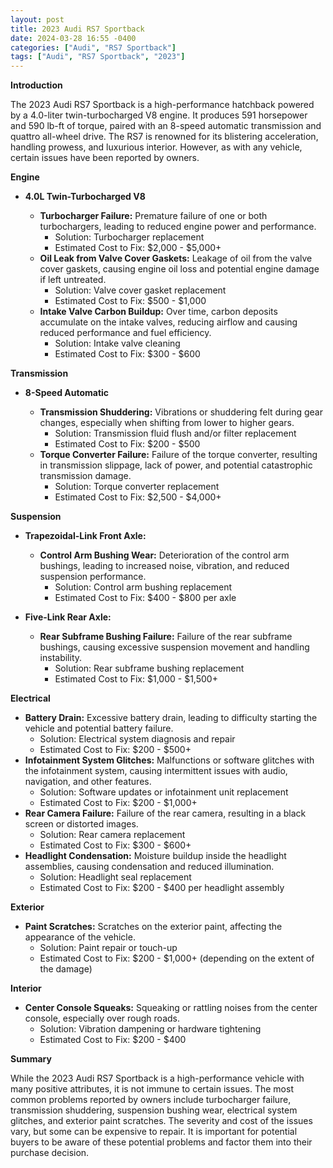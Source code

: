```yaml
---
layout: post
title: 2023 Audi RS7 Sportback
date: 2024-03-28 16:55 -0400
categories: ["Audi", "RS7 Sportback"]
tags: ["Audi", "RS7 Sportback", "2023"]
---
```

**Introduction**

The 2023 Audi RS7 Sportback is a high-performance hatchback powered by a 4.0-liter twin-turbocharged V8 engine. It produces 591 horsepower and 590 lb-ft of torque, paired with an 8-speed automatic transmission and quattro all-wheel drive. The RS7 is renowned for its blistering acceleration, handling prowess, and luxurious interior. However, as with any vehicle, certain issues have been reported by owners.

**Engine**

* **4.0L Twin-Turbocharged V8**

  * **Turbocharger Failure:** Premature failure of one or both turbochargers, leading to reduced engine power and performance.
    * Solution: Turbocharger replacement
    * Estimated Cost to Fix: $2,000 - $5,000+
  * **Oil Leak from Valve Cover Gaskets:** Leakage of oil from the valve cover gaskets, causing engine oil loss and potential engine damage if left untreated.
    * Solution: Valve cover gasket replacement
    * Estimated Cost to Fix: $500 - $1,000
  * **Intake Valve Carbon Buildup:** Over time, carbon deposits accumulate on the intake valves, reducing airflow and causing reduced performance and fuel efficiency.
    * Solution: Intake valve cleaning
    * Estimated Cost to Fix: $300 - $600

**Transmission**

* **8-Speed Automatic**

  * **Transmission Shuddering:** Vibrations or shuddering felt during gear changes, especially when shifting from lower to higher gears.
    * Solution: Transmission fluid flush and/or filter replacement
    * Estimated Cost to Fix: $200 - $500
  * **Torque Converter Failure:** Failure of the torque converter, resulting in transmission slippage, lack of power, and potential catastrophic transmission damage.
    * Solution: Torque converter replacement
    * Estimated Cost to Fix: $2,500 - $4,000+

**Suspension**

* **Trapezoidal-Link Front Axle:**

  * **Control Arm Bushing Wear:** Deterioration of the control arm bushings, leading to increased noise, vibration, and reduced suspension performance.
    * Solution: Control arm bushing replacement
    * Estimated Cost to Fix: $400 - $800 per axle

* **Five-Link Rear Axle:**

  * **Rear Subframe Bushing Failure:** Failure of the rear subframe bushings, causing excessive suspension movement and handling instability.
    * Solution: Rear subframe bushing replacement
    * Estimated Cost to Fix: $1,000 - $1,500+

**Electrical**

* **Battery Drain:** Excessive battery drain, leading to difficulty starting the vehicle and potential battery failure.
    * Solution: Electrical system diagnosis and repair
    * Estimated Cost to Fix: $200 - $500+
* **Infotainment System Glitches:** Malfunctions or software glitches with the infotainment system, causing intermittent issues with audio, navigation, and other features.
    * Solution: Software updates or infotainment unit replacement
    * Estimated Cost to Fix: $200 - $1,000+
* **Rear Camera Failure:** Failure of the rear camera, resulting in a black screen or distorted images.
    * Solution: Rear camera replacement
    * Estimated Cost to Fix: $300 - $600+
* **Headlight Condensation:** Moisture buildup inside the headlight assemblies, causing condensation and reduced illumination.
    * Solution: Headlight seal replacement
    * Estimated Cost to Fix: $200 - $400 per headlight assembly

**Exterior**

* **Paint Scratches:** Scratches on the exterior paint, affecting the appearance of the vehicle.
    * Solution: Paint repair or touch-up
    * Estimated Cost to Fix: $200 - $1,000+ (depending on the extent of the damage)

**Interior**

* **Center Console Squeaks:** Squeaking or rattling noises from the center console, especially over rough roads.
    * Solution: Vibration dampening or hardware tightening
    * Estimated Cost to Fix: $200 - $400

**Summary**

While the 2023 Audi RS7 Sportback is a high-performance vehicle with many positive attributes, it is not immune to certain issues. The most common problems reported by owners include turbocharger failure, transmission shuddering, suspension bushing wear, electrical system glitches, and exterior paint scratches. The severity and cost of the issues vary, but some can be expensive to repair. It is important for potential buyers to be aware of these potential problems and factor them into their purchase decision.
